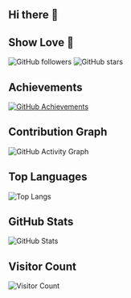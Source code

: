 ## Hi there 👋

## Show Love 💖
![GitHub followers](https://img.shields.io/github/followers/efedincer?label=Follow&style=social)
![GitHub stars](https://img.shields.io/github/stars/efedincer?affiliations=OWNER%2CCOLLABORATOR&style=social)

## Achievements
[![GitHub Achievements](https://github-profile-trophy.vercel.app/?username=efedincer&theme=onedark)](https://github.com/efedincer)


## Contribution Graph
![GitHub Activity Graph](https://activity-graph.herokuapp.com/graph?username=efedincer&theme=react-dark)

## Top Languages
![Top Langs](https://github-readme-stats.vercel.app/api/top-langs/?username=efedincer&layout=compact&theme=radical)


## GitHub Stats
![GitHub Stats](https://github-readme-stats.vercel.app/api?username=efedincer&show_icons=true&theme=radical)

## Visitor Count
![Visitor Count](https://visitor-badge.glitch.me/badge?page_id=efedincer.efedincer)


<!--
**efedincer/efedincer** is a ✨ _special_ ✨ repository because its `README.md` (this file) appears on your GitHub profile.

Here are some ideas to get you started:

- 🔭 I’m currently working on ...
- 🌱 I’m currently learning ...
- 👯 I’m looking to collaborate on ...
- 🤔 I’m looking for help with ...
- 💬 Ask me about ...
- 📫 How to reach me: ...
- 😄 Pronouns: ...
- ⚡ Fun fact: ...
-->
